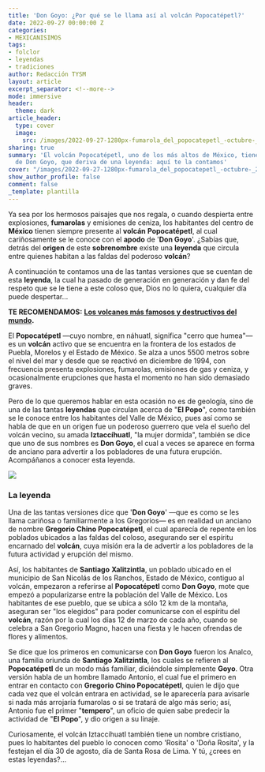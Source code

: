 ```yaml
---
title: 'Don Goyo: ¿Por qué se le llama así al volcán Popocatépetl?'
date: 2022-09-27 00:00:00 Z
categories:
- MEXICANISIMOS
tags:
- folclor
- leyendas
- tradiciones
author: Redacción TYSM
layout: article
excerpt_separator: <!--more-->
mode: immersive
header:
  theme: dark
article_header:
  type: cover
  image:
    src: /images/2022-09-27-1280px-fumarola_del_popocatepetl_-octubre-_2012-_2.jpeg
sharing: true
summary: 'El volcán Popocatépetl, uno de los más altos de México, tiene el apodo cariñoso
  de Don Goyo, que deriva de una leyenda: aquí te la contamos'
cover: "/images/2022-09-27-1280px-fumarola_del_popocatepetl_-octubre-_2012-_2.jpeg"
show_author_profile: false
comment: false
_template: plantilla
---
```







Ya sea por los hermosos paisajes que nos regala, o cuando despierta entre explosiones, **fumarolas** y emisiones de ceniza, los habitantes del centro de **México** tienen siempre presente al **volcán** **Popocatépetl**, al cual cariñosamente se le conoce con el **apodo** de '**Don Goyo**'. ¿Sabías que, detrás del **origen** de este **sobrenombre** existe una **leyenda** que circula entre quienes habitan a las faldas del poderoso **volcán**?

A continuación te contamos una de las tantas versiones que se cuentan de esta **leyenda**, la cual ha pasado de generación en generación y dan fe del respeto que se le tiene a este coloso que, Dios no lo quiera, cualquier día puede despertar…

**TE RECOMENDAMOS:** [**Los volcanes más famosos y destructivos del mundo**](https://blog.tonoysumariachi.com/mundo/2022/09/07/los-volcanes-mas-famosos-y-destructivos-del-mundo.html)**.**

El **Popocatépetl** —cuyo nombre, en náhuatl, significa "cerro que humea"— es un **volcán** activo que se encuentra en la frontera de los estados de Puebla, Morelos y el Estado de México. Se alza a unos 5500 metros sobre el nivel del mar y desde que se reactivó en diciembre de 1994, con frecuencia presenta explosiones, fumarolas, emisiones de gas y ceniza, y ocasionalmente erupciones que hasta el momento no han sido demasiado graves.

Pero de lo que queremos hablar en esta ocasión no es de geología, sino de una de las tantas **leyendas** que circulan acerca de "**El Popo**", como también se le conoce entre los habitantes del Valle de México, pues así como se habla de que en un origen fue un poderoso guerrero que vela el sueño del volcán vecino, su amada **Iztaccíhuatl**, "la mujer dormida", también se dice que uno de sus nombres es **Don Goyo**, el cual a veces se aparece en forma de anciano para advertir a los pobladores de una futura erupción. Acompáñanos a conocer esta leyenda.

![](https://upload.wikimedia.org/wikipedia/commons/thumb/a/a5/Mexico-Popocatepetl.jpg/1024px-Mexico-Popocatepetl.jpg)

### La leyenda

Una de las tantas versiones dice que '**Don Goyo**' —que es como se les llama cariñosa o familiarmente a los Gregorios— es en realidad un anciano de nombre **Gregorio Chino Popocatépetl**, el cual aparecía de repente en los poblados ubicados a las faldas del coloso, asegurando ser el espíritu encarnado del **volcán**, cuya misión era la de advertir a los pobladores de la futura actividad y erupción del mismo.

Así, los habitantes de **Santiago** **Xalitzintla**, un poblado ubicado en el municipio de San Nicolás de los Ranchos, Estado de México, contiguo al volcán, empezaron a referirse al **Popocatépetl** como **Don Goyo**, mote que empezó a popularizarse entre la población del Valle de México. Los habitantes de ese pueblo, que se ubica a sólo 12 km de la montaña, aseguran ser "los elegidos" para poder comunicarse con el espíritu del **volcán**, razón por la cual los días 12 de marzo de cada año, cuando se celebra a San Gregorio Magno, hacen una fiesta y le hacen ofrendas de flores y alimentos.

Se dice que los primeros en comunicarse con **Don Goyo** fueron los Analco, una familia oriunda de **Santiago Xalitzintla**, los cuales se refieren al **Popocatépetl** de un modo más familiar, diciéndole simplemente **Goyo**. Otra versión habla de un hombre llamado Antonio, el cual fue el primero en entrar en contacto con **Gregorio Chino Popocatépetl**, quien le dijo que cada vez que el volcán entrara en actividad, se le aparecería para avisarle si nada más arrojaría fumarolas o si se tratará de algo más serio; así, Antonio fue el primer "**tempero**", un oficio de quien sabe predecir la actividad de "**El Popo**", y dio origen a su linaje.

Curiosamente, el volcán Iztaccíhuatl también tiene un nombre cristiano, pues lo habitantes del pueblo lo conocen como 'Rosita' o 'Doña Rosita', y la festejan el día 30 de agosto, día de Santa Rosa de Lima. Y tú, ¿crees en estas leyendas?…
